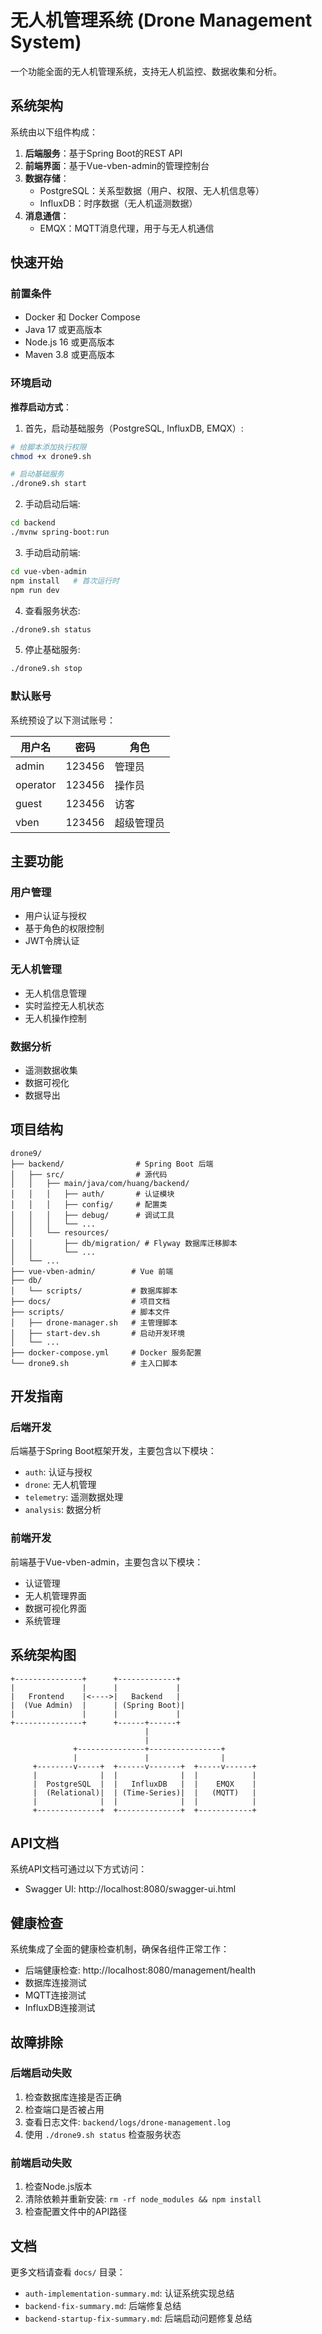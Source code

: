 # 无人机管理系统 (Drone Management System)

一个功能全面的无人机管理系统，支持无人机监控、数据收集和分析。

## 系统架构

系统由以下组件构成：

1. **后端服务**：基于Spring Boot的REST API
2. **前端界面**：基于Vue-vben-admin的管理控制台
3. **数据存储**：
   - PostgreSQL：关系型数据（用户、权限、无人机信息等）
   - InfluxDB：时序数据（无人机遥测数据）
4. **消息通信**：
   - EMQX：MQTT消息代理，用于与无人机通信

## 快速开始

### 前置条件

- Docker 和 Docker Compose
- Java 17 或更高版本
- Node.js 16 或更高版本
- Maven 3.8 或更高版本

### 环境启动

**推荐启动方式**：

1. 首先，启动基础服务（PostgreSQL, InfluxDB, EMQX）:

```bash
# 给脚本添加执行权限
chmod +x drone9.sh

# 启动基础服务
./drone9.sh start
```

2. 手动启动后端:

```bash
cd backend
./mvnw spring-boot:run
```

3. 手动启动前端:

```bash
cd vue-vben-admin
npm install   # 首次运行时
npm run dev
```

4. 查看服务状态:

```bash
./drone9.sh status
```

5. 停止基础服务:

```bash
./drone9.sh stop
```

### 默认账号

系统预设了以下测试账号：

| 用户名 | 密码 | 角色 |
|-------|------|------|
| admin | 123456 | 管理员 |
| operator | 123456 | 操作员 |
| guest | 123456 | 访客 |
| vben | 123456 | 超级管理员 |

## 主要功能

### 用户管理
- 用户认证与授权
- 基于角色的权限控制
- JWT令牌认证

### 无人机管理
- 无人机信息管理
- 实时监控无人机状态
- 无人机操作控制

### 数据分析
- 遥测数据收集
- 数据可视化
- 数据导出

## 项目结构

```
drone9/
├── backend/                # Spring Boot 后端
│   ├── src/                # 源代码
│   │   ├── main/java/com/huang/backend/
│   │   │   ├── auth/       # 认证模块
│   │   │   ├── config/     # 配置类
│   │   │   ├── debug/      # 调试工具
│   │   │   └── ...
│   │   └── resources/
│   │       ├── db/migration/ # Flyway 数据库迁移脚本
│   │       └── ...
│   └── ...
├── vue-vben-admin/        # Vue 前端
├── db/
│   └── scripts/           # 数据库脚本
├── docs/                  # 项目文档
├── scripts/               # 脚本文件
│   ├── drone-manager.sh   # 主管理脚本
│   ├── start-dev.sh       # 启动开发环境
│   └── ...
├── docker-compose.yml     # Docker 服务配置
└── drone9.sh              # 主入口脚本
```

## 开发指南

### 后端开发

后端基于Spring Boot框架开发，主要包含以下模块：

- `auth`: 认证与授权
- `drone`: 无人机管理
- `telemetry`: 遥测数据处理
- `analysis`: 数据分析

### 前端开发

前端基于Vue-vben-admin，主要包含以下模块：

- 认证管理
- 无人机管理界面
- 数据可视化界面
- 系统管理

## 系统架构图

```
+---------------+      +-------------+
|               |      |             |
|   Frontend    |<---->|   Backend   |
|  (Vue Admin)  |      | (Spring Boot)|
|               |      |             |
+---------------+      +------+------+
                              |
                              |
              +---------------+----------------+
              |               |                |
     +--------v-----+  +------v-------+  +-----v------+
     |              |  |              |  |            |
     |  PostgreSQL  |  |   InfluxDB   |  |    EMQX    |
     |  (Relational)|  | (Time-Series)|  |   (MQTT)   |
     |              |  |              |  |            |
     +--------------+  +--------------+  +------------+
```

## API文档

系统API文档可通过以下方式访问：

- Swagger UI: http://localhost:8080/swagger-ui.html

## 健康检查

系统集成了全面的健康检查机制，确保各组件正常工作：

- 后端健康检查: http://localhost:8080/management/health
- 数据库连接测试
- MQTT连接测试
- InfluxDB连接测试

## 故障排除

### 后端启动失败

1. 检查数据库连接是否正确
2. 检查端口是否被占用
3. 查看日志文件: `backend/logs/drone-management.log`
4. 使用 `./drone9.sh status` 检查服务状态

### 前端启动失败

1. 检查Node.js版本
2. 清除依赖并重新安装: `rm -rf node_modules && npm install`
3. 检查配置文件中的API路径

## 文档

更多文档请查看 `docs/` 目录：

- `auth-implementation-summary.md`: 认证系统实现总结
- `backend-fix-summary.md`: 后端修复总结
- `backend-startup-fix-summary.md`: 后端启动问题修复总结 